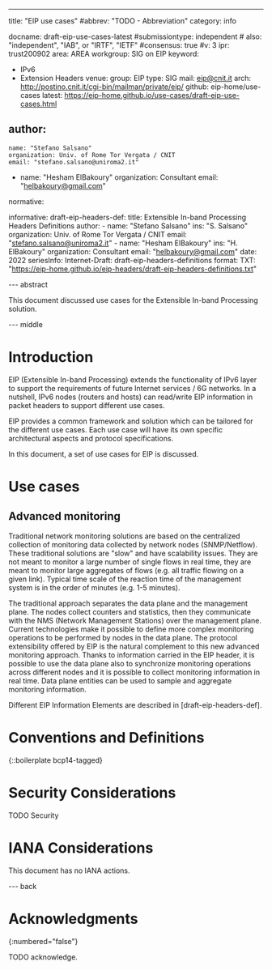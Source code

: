 ---
title: "EIP use cases"
#abbrev: "TODO - Abbreviation"
category: info

docname: draft-eip-use-cases-latest
#submissiontype: independent  # also: "independent", "IAB", or "IRTF", "IETF"
#consensus: true
#v: 3
ipr: trust200902
area: AREA
workgroup: SIG on EIP
keyword:
 - IPv6
 - Extension Headers
venue:
  group: EIP
  type: SIG
  mail: eip@cnit.it
  arch: http://postino.cnit.it/cgi-bin/mailman/private/eip/
  github: eip-home/use-cases
  latest: https://eip-home.github.io/use-cases/draft-eip-use-cases.html

author:
 -
    name: "Stefano Salsano"
    organization: Univ. of Rome Tor Vergata / CNIT
    email: "stefano.salsano@uniroma2.it"
 -
    name: "Hesham ElBakoury"
    organization: Consultant
    email: "helbakoury@gmail.com"

normative:


informative:
  draft-eip-headers-def:
    title: Extensible In-band Processing Headers Definitions
    author: 
	 -
	    name: "Stefano Salsano"
	    ins: "S. Salsano"
	    organization: Univ. of Rome Tor Vergata / CNIT
	    email: "stefano.salsano@uniroma2.it"
	 -
	    name: "Hesham ElBakoury"
	    ins: "H. ElBakoury"
	    organization: Consultant
	    email: "helbakoury@gmail.com"
	date: 2022
	seriesInfo: 
	   Internet-Draft: draft-eip-headers-definitions
	format:
	   TXT: "https://eip-home.github.io/eip-headers/draft-eip-headers-definitions.txt"

--- abstract

This document discussed use cases for the Extensible In-band Processing solution.

--- middle

# Introduction

EIP (Extensible In-band Processing) extends the functionality of IPv6 layer to support the requirements of future Internet services / 6G networks. In a nutshell, IPv6 nodes (routers and hosts) can read/write EIP information in packet headers to support different use cases.

EIP provides a common framework and solution which can be tailored for the different use cases. Each use case will have its own specific architectural aspects and protocol specifications.

In this document, a set of use cases for EIP is discussed. 

# Use cases

## Advanced monitoring

Traditional network monitoring solutions are based on the centralized collection of monitoring data collected by network nodes (SNMP/Netflow). These traditional solutions are "slow" and have scalability issues. They are not meant to monitor a large number of single flows in real time, they are meant to monitor large aggregates of flows (e.g. all traffic flowing on a given link). Typical time scale of the reaction time of the management system is in the order of minutes (e.g. 1-5 minutes).

The traditional approach separates the data plane and the management plane. The nodes collect counters and statistics, then they communicate with the NMS (Network Management Stations) over the management plane. 
Current technologies make it possible to define more complex monitoring operations to be performed by nodes in the data plane. The protocol extensibility offered by EIP is the natural complement to this new advanced monitoring approach. Thanks to information carried in the EIP header, it is possible to use the data plane also to synchronize monitoring operations across different nodes and it is possible to collect monitoring information in real time. Data plane entities can be used to sample and aggregate monitoring information. 

Different EIP Information Elements are described in [draft-eip-headers-def].




# Conventions and Definitions

{::boilerplate bcp14-tagged}


# Security Considerations

TODO Security


# IANA Considerations

This document has no IANA actions.


--- back

# Acknowledgments
{:numbered="false"}

TODO acknowledge.
